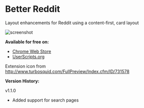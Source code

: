 Better Reddit
==========

Layout enhancements for Reddit using a content-first, card layout

![screenshot](https://lh4.googleusercontent.com/-4lGJtFulPDk/U0bhkS4-bmI/AAAAAAAAcAo/ekObeuQSiEo/w1320-h856-no/better-reddit-screenshot.png)

**Available for free on:**

* [Chrome Web Store](https://chrome.google.com/webstore/detail/better-reddit/bkhakibiojcllcdmjoaiggmnneefeopc)
* [UserScripts.org](http://userscripts.org/scripts/show/459274)

Extension icon from http://www.turbosquid.com/FullPreview/Index.cfm/ID/731578

**Version History:**

v1.1.0
* Added support for search pages